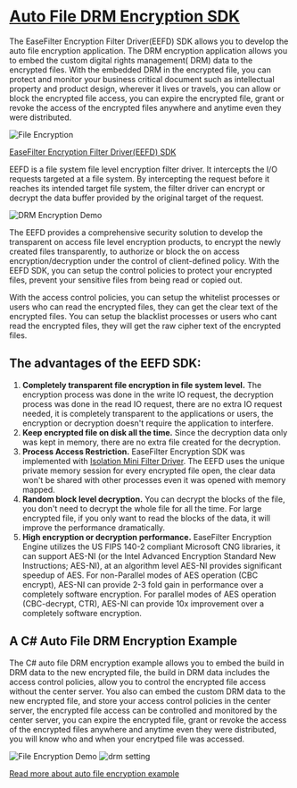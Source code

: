 # [Auto File DRM Encryption SDK](https://www.easefilter.com/kb/auto-file-drm-encryption-tool.htm)
The EaseFilter Encryption Filter Driver(EEFD) SDK allows you to develop the auto file encryption application. The DRM encryption application allows you to embed the custom digital rights management( DRM) data to the encrypted files. With the embedded DRM in the encrypted file, you can protect and monitor your business critical document such as intellectual property and product design, wherever it lives or travels, you can allow or block the encrypted file access, you can expire the encrypted file, grant or revoke the access of the encrypted files anywhere and anytime even they were distributed.

![File Encryption](https://www.easefilter.com/Images/TransparentFileEncryption.png)

[EaseFilter Encryption Filter Driver(EEFD) SDK](https://www.easefilter.com/kb/transparent-on-access-file-encryption-SDK.htm)

EEFD is a file system file level encryption filter driver. It intercepts the I/O requests targeted at a file system. By intercepting the request before it reaches its intended target file system, the filter driver can encrypt or decrypt the data buffer provided by the original target of the request. 

![DRM Encryption Demo](https://www.easefilter.com/images/IsolationFilter.png)

The EEFD provides a comprehensive security solution to develop the transparent on access file level encryption products, to encrypt the newly created files transparently, to authorize or block the on access encryption/decryption under the control of client-defined policy. With the EEFD SDK, you can setup the control policies to protect your encrypted files, prevent your sensitive files from being read or copied out. 

With the access control policies, you can setup the whitelist processes or users who can read the encrypted files, they can get the clear text of the encrypted files. You can setup the blacklist processes or users who cant read the encrypted files, they will get the raw cipher text of the encrypted files.
 
## The advantages of the EEFD SDK:
1. **Completely transparent file encryption in file system level.** The encryption process was done in the write IO request, the decryption process was done in the read IO request, there are no extra IO request needed, it is completely transparent to the applications or users, the encryption or decryption doesn't require the application to interfere. 
2. **Keep encrypted file on disk all the time.** Since the decryption data only was kept in memory, there are no extra file created for the decryption.
3. **Process Access Restriction.** EaseFilter Encryption SDK was implemented with [Isolation Mini Filter Driver](https://www.easefilter.com/kb/Isolation_Filter_Driver.htm). The EEFD uses the unique private memory session for every encrypted file open, the clear data won't be shared with other processes even it was opened with memory mapped. 
4. **Random block level decryption.** You can decrypt the blocks of the file, you don't need to decrypt the whole file for all the time. For large encrypted file, if you only want to read the blocks of the data, it will improve the performance dramatically.
5. **High encryption or decryption performance.** EaseFilter Encryption Engine utilizes the US FIPS 140-2 compliant Microsoft CNG libraries, it can support AES-NI (or the Intel Advanced Encryption Standard New Instructions; AES-NI), at an algorithm level AES-NI provides significant speedup of AES. For non-Parallel modes of AES operation (CBC encrypt), AES-NI can provide 2-3 fold gain in performance over a completely software encryption. For parallel modes of AES operation (CBC-decrypt, CTR), AES-NI can provide 10x improvement over a completely software encryption.

## A C# Auto File DRM Encryption Example
The C# auto file DRM encryption example allows you to embed the build in DRM data to the new encrypted file, the build in DRM data includes the access control policies, allow you to control the encrypted file access without the center server. You also can embed the custom DRM data to the new encrypted file, and store your access control policies in the center server, the encrypted file access can be controlled and monitored by the center server, you can expire the encrypted file, grant or revoke the access of the encrypted files anywhere and anytime even they were distributed, you will know who and when your encrytped file was accessed.

![File Encryption Demo](https://www.easefilter.com/images/autoencrypt.png) 
![drm setting](https://www.easefilter.com/images/DRM.png)

[Read more about auto file encryption example](https://www.easefilter.com/kb/auto-file-drm-encryption-tool.htm)
